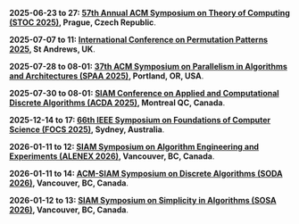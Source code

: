 **2025-06-23 to 27: [57th Annual ACM Symposium on Theory of Computing (STOC 2025)](https://acm-stoc.org/stoc2025/ "STOC 2025 focuses on theoretical computer science, covering algorithms, complexity, and cryptography. Topics include randomized algorithms, quantum computing, and computational learning theory, emphasizing foundational theoretical advancements with applications in computing and AI."), Prague, Czech Republic**.

**2025-07-07 to 11: [International Conference on Permutation Patterns 2025](https://sites.cs.st-andrews.ac.uk/pp25/ "This conference explores permutation patterns, covering combinatorial algorithms, pattern avoidance, and permutation statistics. Topics include applications in computational biology, coding theory, and discrete mathematics, emphasizing theoretical and algorithmic advances in permutation-based combinatorics."), St Andrews, UK**.

**2025-07-28 to 08-01: [37th ACM Symposium on Parallelism in Algorithms and Architectures (SPAA 2025)](https://spaa.acm.org "SPAA 2025 focuses on parallel algorithms and architectures, covering parallel graph algorithms, scheduling, and distributed computing. Topics include GPU computing, big data analytics, and applications in machine learning, emphasizing scalable parallel computational frameworks."), Portland, OR, USA**.

**2025-07-30 to 08-01: [SIAM Conference on Applied and Computational Discrete Algorithms (ACDA 2025)](https://www.siam.org/conferences-events/siam-conferences/acda25/ "ACDA 2025 focuses on applied and computational discrete algorithms, covering graph algorithms, combinatorial optimization, and cryptography. Topics include network analysis, bioinformatics, and applications in data science, emphasizing practical and theoretical discrete algorithmic advancements."), Montreal QC, Canada**.

**2025-12-14 to 17: [66th IEEE Symposium on Foundations of Computer Science (FOCS 2025)](https://focs.computer.org/2025/ "FOCS 2025 focuses on computer science foundations, covering algorithms, complexity theory, and cryptography. Topics include applications in graph theory, machine learning, and network security, emphasizing theoretical advancements in computational theory and algorithmic design."), Sydney, Australia**.

**2026-01-11 to 12: [SIAM Symposium on Algorithm Engineering and Experiments (ALENEX 2026)](https://www.siam.org/conferences-events/siam-conferences/alenex26/ "Focuses on algorithm engineering, combining theoretical design with practical implementation. Topics include data structures, graph algorithms, and experimental evaluation for real-world applications."), Vancouver, BC, Canada**.

**2026-01-11 to 14: [ACM-SIAM Symposium on Discrete Algorithms (SODA 2026)](https://www.siam.org/conferences-events/siam-conferences/soda26/ "Explores discrete algorithms and their applications. Topics include combinatorial optimization, graph theory, and computational complexity, with emphasis on theoretical advancements."), Vancouver, BC, Canada**.

**2026-01-12 to 13: [SIAM Symposium on Simplicity in Algorithms (SOSA 2026)](https://www.siam.org/conferences-events/siam-conferences/sosa26/ "Focuses on simple and efficient algorithms for complex problems. Topics include approximation algorithms, randomized methods, and applications in data structures and optimization."), Vancouver, BC, Canada**.

